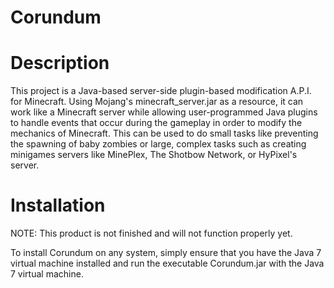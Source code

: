 Corundum
========

Description
=========
This project is a Java-based server-side plugin-based modification A.P.I. for Minecraft. Using Mojang's minecraft_server.jar as a resource, it can work like a Minecraft server while allowing user-programmed Java plugins to handle events that occur during the gameplay in order to modify the mechanics of Minecraft. This can be used to do small tasks like preventing the spawning of baby zombies or large, complex tasks such as creating minigames servers like MinePlex, The Shotbow Network, or HyPixel's server.

Installation
=========
NOTE: This product is not finished and will not function properly yet.

To install Corundum on any system, simply ensure that you have the Java 7 virtual machine installed and run the executable Corundum.jar with the Java 7 virtual machine.
